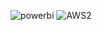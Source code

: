 
![powerbi](https://github.com/user-attachments/assets/962dee47-4c85-46dc-8f5a-744bcc673f1d)
![AWS2](https://github.com/user-attachments/assets/68c4f59f-08c8-4d02-ba45-f1d0a4f8a863)
